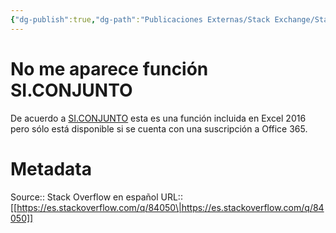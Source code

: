 ```yaml
---
{"dg-publish":true,"dg-path":"Publicaciones Externas/Stack Exchange/Stack Overflow en español/es.stackoverflow.com-84050.md","permalink":"/publicaciones-externas/stack-exchange/stack-overflow-en-espanol/es-stackoverflow-com-84050/","title":"No me aparece función SI.CONJUNTO","hide":true,"noteIcon":"default","created":"2024-04-03T12:49:10.354-06:00","updated":"2024-04-05T16:43:51.638-06:00"}
---
```


# No me aparece función SI.CONJUNTO

De acuerdo a [SI.CONJUNTO][1] esta es una función incluida en Excel 2016 pero sólo está disponible si se cuenta con una suscripción a Office 365.


  [1]: https://support.office.com/es-es/article/Funci%C3%B3n-SI-CONJUNTO-36329a26-37b2-467c-972b-4a39bd951d45

# Metadata
Source:: Stack Overflow en español
URL:: [[https://es.stackoverflow.com/q/84050\|https://es.stackoverflow.com/q/84050]]


